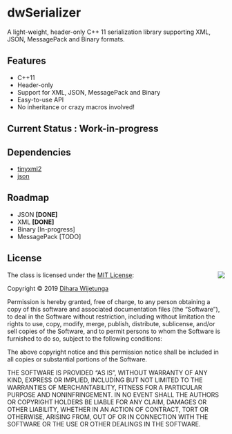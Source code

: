 # dwSerializer
A light-weight, header-only C++ 11 serialization library supporting XML, JSON, MessagePack and Binary formats.

## Features

* C++11
* Header-only
* Support for XML, JSON, MessagePack and Binary
* Easy-to-use API
* No inheritance or crazy macros involved!

## Current Status : Work-in-progress

## Dependencies

* [tinyxml2](https://github.com/leethomason/tinyxml2)
* [json](https://github.com/nlohmann/json)

## Roadmap

* JSON **[DONE]**
* XML **[DONE]**
* Binary [In-progress]
* MessagePack [TODO]

## License

<img align="right" src="http://opensource.org/trademarks/opensource/OSI-Approved-License-100x137.png">

The class is licensed under the [MIT License](http://opensource.org/licenses/MIT):

Copyright &copy; 2019 [Dihara Wijetunga](https://thepixelvault.wordpress.com/)

Permission is hereby granted, free of charge, to any person obtaining a copy of this software and associated documentation files (the “Software”), to deal in the Software without restriction, including without limitation the rights to use, copy, modify, merge, publish, distribute, sublicense, and/or sell copies of the Software, and to permit persons to whom the Software is furnished to do so, subject to the following conditions:

The above copyright notice and this permission notice shall be included in all copies or substantial portions of the Software.

THE SOFTWARE IS PROVIDED “AS IS”, WITHOUT WARRANTY OF ANY KIND, EXPRESS OR IMPLIED, INCLUDING BUT NOT LIMITED TO THE WARRANTIES OF MERCHANTABILITY, FITNESS FOR A PARTICULAR PURPOSE AND NONINFRINGEMENT. IN NO EVENT SHALL THE AUTHORS OR COPYRIGHT HOLDERS BE LIABLE FOR ANY CLAIM, DAMAGES OR OTHER LIABILITY, WHETHER IN AN ACTION OF CONTRACT, TORT OR OTHERWISE, ARISING FROM, OUT OF OR IN CONNECTION WITH THE SOFTWARE OR THE USE OR OTHER DEALINGS IN THE SOFTWARE.
